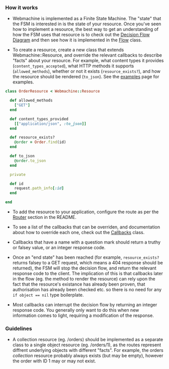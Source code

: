 ### How it works

* Webmachine is implemented as a Finite State Machine. The "state" that the FSM is interested in is the state of your resource. Once you've seen how to implement a resource, the best way to get an understanding of how the FSM uses that resource is to check out the [Decision Flow Diagram][diagram] and then see how it is implemented in the [Flow][flow] class.

* To create a resource, create a new class that extends Webmachine::Resource, and override the relevant callbacks to describe "facts" about your resource. For example, what content types it provides (`content_types_accepted`), what HTTP methods it supports (`allowed_methods`), whether or not it exists (`resource_exists?`), and how the resource should be rendered (`to_json`). See the [examples][examples] page for examples.

```ruby
class OrderResource < Webmachine::Resource

  def allowed_methods
    ["GET"]
  end

  def content_types_provided
    [["application/json", :to_json]]
  end

  def resource_exists?
    @order = Order.find(id)
  end

  def to_json
    @order.to_json
  end

  private

  def id
    request.path_info[:id]
  end

end
```

* To add the resource to your application, configure the route as per the [Router](/README.md#router) section in the README.

* To see a list of the callbacks that can be overriden, and documentation about how to override each one, check out the [Callbacks][callbacks] class.

* Callbacks that have a name with a question mark should return a truthy or falsey value, or an integer response code.

* Once an "end state" has been reached (for example, `resource_exists?` returns falsey to a GET request, which means a 404 response should be returned), the FSM will stop the decision flow, and return the relevant response code to the client. The implication of this is that callbacks later in the flow (eg. the method to render the resource) can rely upon the fact that the resource's existance has already been proven, that authorisation has already been checked etc. so there is no need for any `if object == nil` type boilerplate.

* Most callbacks can interrupt the decision flow by returning an integer response code. You generally only want to do this when new information comes to light, requiring a modification of the response.

### Guidelines

* A collection resource (eg. /orders) should be implemented as a separate class to a single object resource (eg. /orders/1), as the routes represent diffrent underlying objects with different "facts". For example, the orders _collection_ resource probably always exists (but may be empty), however the order with ID 1 may or may not exist.

[callbacks]: https://github.com/seancribbs/webmachine-ruby/blob/master/lib/webmachine/resource/callbacks.rb
[diagram]: http://webmachine.basho.com/images/http-headers-status-v3.png
[flow]: https://github.com/seancribbs/webmachine-ruby/blob/master/lib/webmachine/decision/flow.rb
[examples]: /documentation/examples.md
